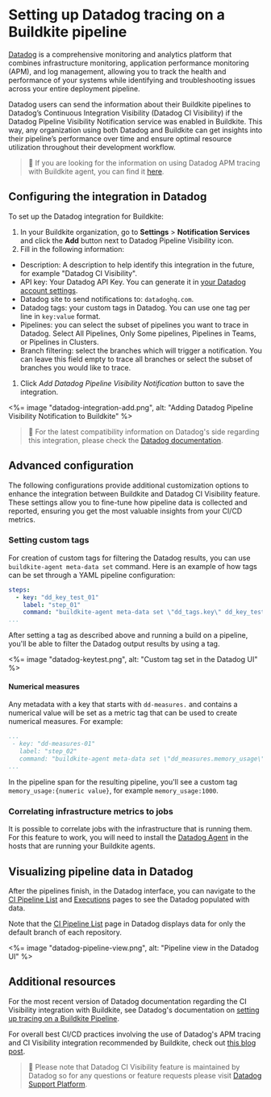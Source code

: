 # Setting up Datadog tracing on a Buildkite pipeline

[Datadog](https://www.datadoghq.com/) is a comprehensive monitoring and analytics platform that combines infrastructure monitoring, application performance monitoring (APM), and log management, allowing you to track the health and performance of your systems while identifying and troubleshooting issues across your entire deployment pipeline.

Datadog users can send the information about their Buildkite pipelines to Datadog’s Continuous Integration Visibility (Datadog CI Visibility) if the Datadog Pipeline Visibility Notification service was enabled in Buildkite. This way, any organization using both Datadog and Buildkite can get insights into their pipeline’s performance over time and ensure optimal resource utilization throughout their development workflow.

> 📘
> If you are looking for the information on using Datadog APM tracing with Buildkite agent, you can find it [here](https://www.datadoghq.com/product/apm/).

## Configuring the integration in Datadog

To set up the Datadog integration for Buildkite:

1. In your Buildkite organization, go to **Settings** > **Notification Services** and click the **Add** button next to Datadog Pipeline Visibility icon.
1. Fill in the following information:
- Description: A description to help identify this integration in the future, for example "Datadog CI Visibility".
- API key: Your Datadog API Key. You can generate it in [your Datadog account settings](https://app.datadoghq.com/account/settings#api).
- Datadog site to send notifications to: `datadoghq.com`.
- Datadog tags: your custom tags in Datadog. You can use one tag per line in `key:value` format.
- Pipelines: you can select the subset of pipelines you want to trace in Datadog. Select All Pipelines, Only Some pipelines, Pipelines in Teams, or Pipelines in Clusters.
- Branch filtering: select the branches which will trigger a notification. You can leave this field empty to trace all branches or select the subset of branches you would like to trace.
1. Click *Add Datadog Pipeline Visibility Notification* button to save the integration.

<%= image "datadog-integration-add.png", alt: "Adding Datadog Pipeline Visibility Notification to Buildkite" %>

> 📘
> For the latest compatibility information on Datadog's side regarding this integration, please check the [Datadog documentation](https://docs.datadoghq.com/continuous_integration/pipelines/buildkite/#compatibility).

## Advanced configuration

The following configurations provide additional customization options to enhance the integration between Buildkite and Datadog CI Visibility feature. These settings allow you to fine-tune how pipeline data is collected and reported, ensuring you get the most valuable insights from your CI/CD metrics.

### Setting custom tags

For creation of custom tags for filtering the Datadog results, you can use `buildkite-agent meta-data set` command. Here is an example of how tags can be set through a YAML pipeline configuration:

```yaml
steps:
  - key: "dd_key_test_01"
    label: "step_01"
    command: "buildkite-agent meta-data set \"dd_tags.key\" dd_key_test_01"
...
```

After setting a tag as described above and running a build on a pipeline, you'll be able to filter the Datadog output results by using a tag.

<%= image "datadog-keytest.png", alt: "Custom tag set in the Datadog UI" %>

#### Numerical measures

Any metadata with a key that starts with `dd-measures.` and contains a numerical value will be set as a metric tag that can be used to create numerical measures. For example:

```yaml
...
 - key: "dd-measures-01"
   label: "step_02"
   command: "buildkite-agent meta-data set \"dd_measures.memory_usage\" 
...
```
In the pipeline span for the resulting pipeline, you'll see a custom tag `memory_usage:{numeric value}`, for example `memory_usage:1000`.

### Correlating infrastructure metrics to jobs

It is possible to correlate jobs with the infrastructure that is running them. For this feature to work, you will need to install the [Datadog Agent](https://docs.datadoghq.com/agent/) in the hosts that are running your Buildkite agents.

## Visualizing pipeline data in Datadog

After the pipelines finish, in the Datadog interface, you can navigate to the [CI Pipeline List](https://app.datadoghq.com/ci/pipelines) and [Executions](https://app.datadoghq.com/ci/pipeline-executions) pages to see the Datadog populated with data.

Note that the [CI Pipeline List](https://app.datadoghq.com/ci/pipelines) page in Datadog displays data for only the default branch of each repository.

<%= image "datadog-pipeline-view.png", alt: "Pipeline view in the Datadog UI" %>

## Additional resources

For the most recent version of Datadog documentation regarding the CI Visibility integration with Buildkite, see Datadog's documentation on [setting up tracing on a Buildkite Pipeline](https://docs.datadoghq.com/continuous_integration/pipelines/buildkite/).

For overall best CI/CD practices involving the use of Datadog's APM tracing and CI Visibility integration recommended by Buildkite, check out [this blog post](https://buildkite.com/resources/blog/ci-cd-best-practices/).

> 📘
> Please note that Datadog CI Visibility feature is maintained by Datadog so for any questions or feature requests please visit [Datadog Support Platform](https://www.datadoghq.com/support/).
